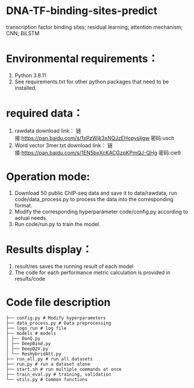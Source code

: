 # DNA-TF-binding-sites-predict
transcription factor binding sites; residual learning; attention mechanism; CNN; BiLSTM

# Environmental requirements：
  1. Python 3.8.11
  2. See requirements.txt for other python packages that need to be installed.

# required data：
  1. rawdata download link： 链接:https://pan.baidu.com/s/1xPzWjk3xNQJzEHcpysIjgw  密码:usch
  2. Word vector 3mer.txt download link： 链接:https://pan.baidu.com/s/1EN5bxXcKACGzpKPmQJ-QHg  密码:cie9

# Operation mode:
  1. Download 50 public ChIP-seq data and save it to data/rawdata, run code/data_process.py to process the data into the corresponding format.
  2. Modify the corresponding hyperparameter code/config.py according to actual needs.
  3. Run code/run.py to train the model.

# Results display：
  1. result/res saves the running result of each model
  2. The code for each performance metric calculation is provided in results/code

# Code file description
```
├── config.py # Modify hyperparameters
├── data_process.py # Data preprocessing
├── logs_run # log file
├── models # models
│ ├── DanQ.py
│ ├── DeepBind.py
│ ├── DeepD2V.py
│ └── ResHybridAtt.py
├── run_all.py # run all datasets
├── run.py # run a dataset alone
├── start.sh # run multiple commands at once
├── train_eval.py # training, validation
└── utils.py # Common functions
```

